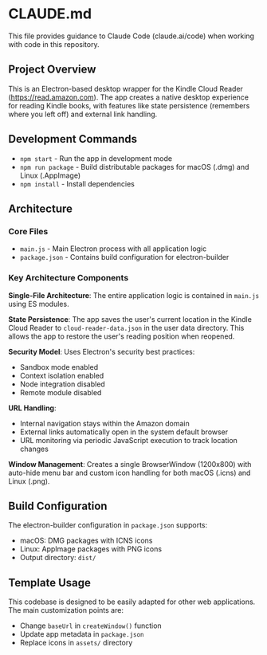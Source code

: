 # CLAUDE.md

This file provides guidance to Claude Code (claude.ai/code) when working with code in this repository.

## Project Overview

This is an Electron-based desktop wrapper for the Kindle Cloud Reader (https://read.amazon.com). The app creates a native desktop experience for reading Kindle books, with features like state persistence (remembers where you left off) and external link handling.

## Development Commands

- `npm start` - Run the app in development mode
- `npm run package` - Build distributable packages for macOS (.dmg) and Linux (.AppImage)
- `npm install` - Install dependencies

## Architecture

### Core Files
- `main.js` - Main Electron process with all application logic
- `package.json` - Contains build configuration for electron-builder

### Key Architecture Components

**Single-File Architecture**: The entire application logic is contained in `main.js` using ES modules.

**State Persistence**: The app saves the user's current location in the Kindle Cloud Reader to `cloud-reader-data.json` in the user data directory. This allows the app to restore the user's reading position when reopened.

**Security Model**: Uses Electron's security best practices:
- Sandbox mode enabled
- Context isolation enabled
- Node integration disabled
- Remote module disabled

**URL Handling**: 
- Internal navigation stays within the Amazon domain
- External links automatically open in the system default browser
- URL monitoring via periodic JavaScript execution to track location changes

**Window Management**: Creates a single BrowserWindow (1200x800) with auto-hide menu bar and custom icon handling for both macOS (.icns) and Linux (.png).

## Build Configuration

The electron-builder configuration in `package.json` supports:
- macOS: DMG packages with ICNS icons
- Linux: AppImage packages with PNG icons
- Output directory: `dist/`

## Template Usage

This codebase is designed to be easily adapted for other web applications. The main customization points are:
- Change `baseUrl` in `createWindow()` function
- Update app metadata in `package.json`
- Replace icons in `assets/` directory
